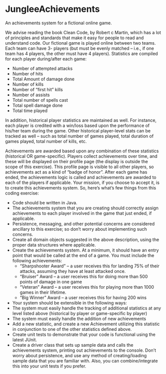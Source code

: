 # JungleeAchievements
An achievements system for a fictional online game.

We advise reading the book Clean Code, by Robert c Martin, which has a lot of
principles and standards that make it easy for people to read and understand code.
Our fictional game is played online between two teams. Each team can have 3-
players (but must be evenly matched – i.e., if one team has 4 players, the other must
have 4 players). Statistics are compiled for each player during/after each game:

* Number of attempted attacks
* Number of hits
* Total Amount of damage done
* Number of kills
* Number of “first hit” kills
* Number of assists
* Total number of spells cast
* Total spell damage done
* Total time played


In addition, historical player statistics are maintained as well. For instance, each
player is credited with a win/loss based upon the performance of his/her team
during the game. Other historical player-level stats can be tracked as well – such as
total number of games played, total duration of games played, total number of kills,
etc.

Achievements are awarded based upon any combination of these statistics
(historical OR game-specific). Players collect achievements over time, and these will
be displayed on their profile page (the display is outside the scope of this exercise).
This profile page is visible to all other players, so achievements act as a kind of
“badge of honor”. After each game has ended, the achievements logic is called and
achievements are awarded to each of the players if applicable. Your mission, if you
choose to accept it, is to create this achievements system.
So, here’s what’s few things from this coding exercise:

* Code should be written in Java.
* The achievements system that you are creating should correctly assign
achievements to each player involved in the game that just ended, if
applicable.
* Persistence, messaging, and other potential concerns are considered
ancillary to this exercise; so don’t worry about implementing such
concerns.
* Create all domain objects suggested in the above description, using the
proper data structures where applicable.
* Create the achievements system. At a minimum, it should have an entry
point that would be called at the end of a game. You must include the
following achievements:
  * “Sharpshooter Award” – a user receives this for landing 75% of their
attacks, assuming they have at least attacked once.
  * “Bruiser” Award – a user receives this for doing more than 500
points of damage in one game
  * “Veteran” Award – a user receives this for playing more than 1000
games in their lifetime.
  * “Big Winner” Award – a user receives this for having 200 wins
* Your system should be extensible in the following ways:
* The system must easily handle the tracking of additional statistics at
any level listed above (historical by player or game-specific by
player)
* The system must easily handle the addition of new achievements
* Add a new statistic, and create a new Achievement utilizing this statistic in
conjunction to one of the other statistics defined above.
* Create unit tests to demonstrate that your code is functional using the latest
JUnit.
* Create a driver class that sets up sample data and calls the achievements
system, printing out achievements to the console. Don’t worry about
persistence, and use any method of creating/loading sample data that you
are familiar with. Also, you can combine/integrate this into your unit tests
if you prefer.

